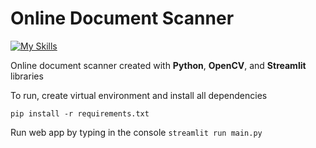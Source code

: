# Online Document Scanner

[![My Skills](https://skillicons.dev/icons?i=py,opencv)](https://skillicons.dev)

Online document scanner created with **Python**, **OpenCV**, and **Streamlit** libraries

To run, create virtual environment and install all dependencies
```
pip install -r requirements.txt
```

Run web app by typing in the console ``streamlit run main.py``